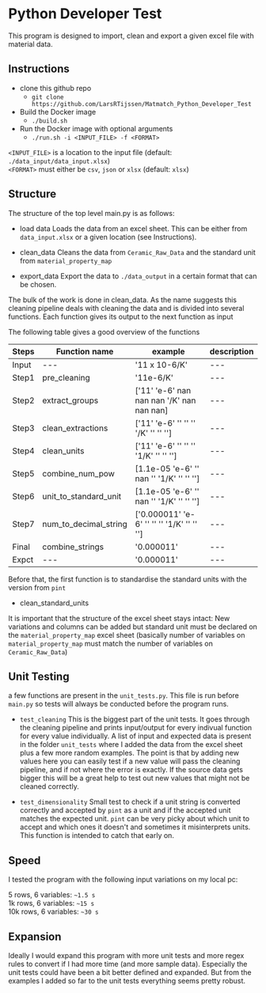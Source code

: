 # Python Developer Test

This program is designed to import, clean and export a given excel file with material data.

## Instructions

- clone this github repo
	- `git clone https://github.com/LarsRTijssen/Matmatch_Python_Developer_Test`
- Build the Docker image
    - `./build.sh`
- Run the Docker image with optional arguments
    - `./run.sh -i <INPUT_FILE> -f <FORMAT>`

`<INPUT_FILE>` is a location to the input file (default: `./data_input/data_input.xlsx`)\
`<FORMAT>` must either be `csv`, `json` or `xlsx` (default: `xlsx`)

## Structure

The structure of the top level main.py is as follows:

- load data
Loads the data from an excel sheet. This can be either from `data_input.xlsx` or a given location (see Instructions).

- clean_data
Cleans the data from `Ceramic_Raw_Data` and the standard unit from `material_property_map`

- export_data
Export the data to `./data_output` in a certain format that can be chosen.


The bulk of the work is done in clean_data. As the name suggests this cleaning pipeline deals with cleaning the data and is divided into several functions. Each function gives its output to the next function as input


The following table gives a good overview of the functions



| Steps | Function name | example | description |
| --- | --- | --- | --- |
| Input | --- |'11 x 10-6/K' | --- |
| Step1 | pre_cleaning | '11e-6/K' | --- |
| Step2 | extract_groups |['11' 'e-6' nan nan nan '/K' nan nan nan] | --- |
| Step3 | clean_extractions |['11' 'e-6' '' '' '' '/K' '' '' ''] | --- |
| Step4 | clean_units |['11' 'e-6' '' '' '' '1/K' '' '' ''] | --- |
| Step5 | combine_num_pow |[1.1e-05 'e-6' '' nan '' '1/K' '' '' ''] | --- |
| Step6 | unit_to_standard_unit |[1.1e-05 'e-6' '' nan '' '1/K' '' '' ''] | --- |
| Step7 | num_to_decimal_string |['0.000011' 'e-6' '' '' '' '1/K' '' '' ''] | --- |
| Final | combine_strings |'0.000011' | --- |
| Expct | --- |'0.000011' | --- |

Before that, the first function is to standardise the standard units with the version from `pint`

- clean_standard_units






It is important that the structure of the excel sheet stays intact: New variations and columns can be added but standard unit must be declared on the `material_property_map` excel sheet (basically number of variables on `material_property_map` must match the number of variables on `Ceramic_Raw_Data`)


## Unit Testing

a few functions are present in the `unit_tests.py`. This file is run before `main.py` so tests will always be conducted before the program runs.

 - `test_cleaning`
This is the biggest part of the unit tests. It goes through the cleaning pipeline and prints input/output for every indivual function for every value individually. A list of input and expected data is present in the folder `unit_tests` where I added the data from the excel sheet plus a few more random examples. The point is that by adding new values here you can easily test if a new value will pass the cleaning pipeline, and if not where the error is exactly. If the source data gets bigger this will be a great help to test out new values that might not be cleaned correctly.

- `test_dimensionality`
Small test to check if a unit string is converted correctly and accepted by `pint` as a unit and if the accepted unit matches the expected unit. `pint` can be very picky about which unit to accept and which ones it doesn't and sometimes it misinterprets units. This function is intended to catch that early on.


## Speed

I tested the program with the following input variations on my local pc:

5 rows, 6 variables: `~1.5 s`\
1k rows, 6 variables: `~15 s`\
10k rows, 6 variables: `~30 s`


## Expansion

Ideally I would expand this program with more unit tests and more regex rules to convert if I had more time (and more sample data). Especially the unit tests could have been a bit better defined and expanded. But from the examples I added so far to the unit tests everything seems pretty robust.